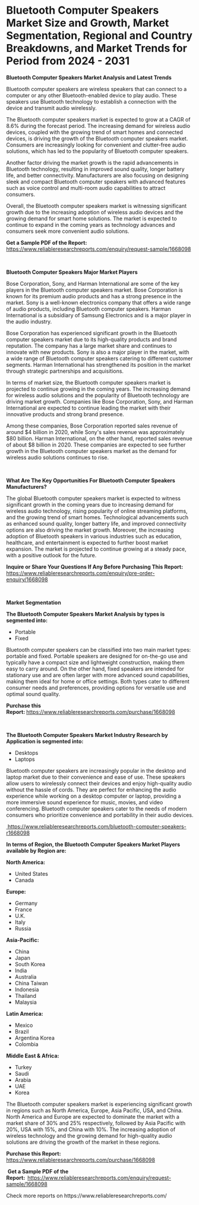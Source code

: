 <p><h1>Bluetooth Computer Speakers Market Size and Growth, Market Segmentation, Regional and Country Breakdowns, and Market Trends for Period from 2024 -  2031</h1></p><p><strong>Bluetooth Computer Speakers Market Analysis and Latest Trends</strong></p>
<p><p>Bluetooth computer speakers are wireless speakers that can connect to a computer or any other Bluetooth-enabled device to play audio. These speakers use Bluetooth technology to establish a connection with the device and transmit audio wirelessly.</p><p>The Bluetooth computer speakers market is expected to grow at a CAGR of 8.6% during the forecast period. The increasing demand for wireless audio devices, coupled with the growing trend of smart homes and connected devices, is driving the growth of the Bluetooth computer speakers market. Consumers are increasingly looking for convenient and clutter-free audio solutions, which has led to the popularity of Bluetooth computer speakers.</p><p>Another factor driving the market growth is the rapid advancements in Bluetooth technology, resulting in improved sound quality, longer battery life, and better connectivity. Manufacturers are also focusing on designing sleek and compact Bluetooth computer speakers with advanced features such as voice control and multi-room audio capabilities to attract consumers.</p><p>Overall, the Bluetooth computer speakers market is witnessing significant growth due to the increasing adoption of wireless audio devices and the growing demand for smart home solutions. The market is expected to continue to expand in the coming years as technology advances and consumers seek more convenient audio solutions.</p></p>
<p><strong>Get a Sample PDF of the Report:&nbsp;</strong> <a href="https://www.reliableresearchreports.com/enquiry/request-sample/1668098">https://www.reliableresearchreports.com/enquiry/request-sample/1668098</a></p>
<p>&nbsp;</p>
<p><strong>Bluetooth Computer Speakers Major Market Players</strong></p>
<p><p>Bose Corporation, Sony, and Harman International are some of the key players in the Bluetooth computer speakers market. Bose Corporation is known for its premium audio products and has a strong presence in the market. Sony is a well-known electronics company that offers a wide range of audio products, including Bluetooth computer speakers. Harman International is a subsidiary of Samsung Electronics and is a major player in the audio industry.</p><p>Bose Corporation has experienced significant growth in the Bluetooth computer speakers market due to its high-quality products and brand reputation. The company has a large market share and continues to innovate with new products. Sony is also a major player in the market, with a wide range of Bluetooth computer speakers catering to different customer segments. Harman International has strengthened its position in the market through strategic partnerships and acquisitions.</p><p>In terms of market size, the Bluetooth computer speakers market is projected to continue growing in the coming years. The increasing demand for wireless audio solutions and the popularity of Bluetooth technology are driving market growth. Companies like Bose Corporation, Sony, and Harman International are expected to continue leading the market with their innovative products and strong brand presence.</p><p>Among these companies, Bose Corporation reported sales revenue of around $4 billion in 2020, while Sony's sales revenue was approximately $80 billion. Harman International, on the other hand, reported sales revenue of about $8 billion in 2020. These companies are expected to see further growth in the Bluetooth computer speakers market as the demand for wireless audio solutions continues to rise.</p></p>
<p>&nbsp;</p>
<p><strong>What Are The Key Opportunities For Bluetooth Computer Speakers Manufacturers?</strong></p>
<p><p>The global Bluetooth computer speakers market is expected to witness significant growth in the coming years due to increasing demand for wireless audio technology, rising popularity of online streaming platforms, and the growing trend of smart homes. Technological advancements such as enhanced sound quality, longer battery life, and improved connectivity options are also driving the market growth. Moreover, the increasing adoption of Bluetooth speakers in various industries such as education, healthcare, and entertainment is expected to further boost market expansion. The market is projected to continue growing at a steady pace, with a positive outlook for the future.</p></p>
<p><strong>Inquire or Share Your Questions If Any Before Purchasing This Report:</strong> <a href="https://www.reliableresearchreports.com/enquiry/pre-order-enquiry/1668098">https://www.reliableresearchreports.com/enquiry/pre-order-enquiry/1668098</a></p>
<p>&nbsp;</p>
<p><strong>Market Segmentation</strong></p>
<p><strong>The Bluetooth Computer Speakers Market Analysis by types is segmented into:</strong></p>
<p><ul><li>Portable</li><li>Fixed</li></ul></p>
<p><p>Bluetooth computer speakers can be classified into two main market types: portable and fixed. Portable speakers are designed for on-the-go use and typically have a compact size and lightweight construction, making them easy to carry around. On the other hand, fixed speakers are intended for stationary use and are often larger with more advanced sound capabilities, making them ideal for home or office settings. Both types cater to different consumer needs and preferences, providing options for versatile use and optimal sound quality.</p></p>
<p><strong>Purchase this Report:&nbsp;</strong><a href="https://www.reliableresearchreports.com/purchase/1668098">https://www.reliableresearchreports.com/purchase/1668098</a></p>
<p>&nbsp;</p>
<p><strong>The Bluetooth Computer Speakers Market Industry Research by Application is segmented into:</strong></p>
<p><ul><li>Desktops</li><li>Laptops</li></ul></p>
<p><p>Bluetooth computer speakers are increasingly popular in the desktop and laptop market due to their convenience and ease of use. These speakers allow users to wirelessly connect their devices and enjoy high-quality audio without the hassle of cords. They are perfect for enhancing the audio experience while working on a desktop computer or laptop, providing a more immersive sound experience for music, movies, and video conferencing. Bluetooth computer speakers cater to the needs of modern consumers who prioritize convenience and portability in their audio devices.</p></p>
<p><a href="https://www.reliableresearchreports.com/bluetooth-computer-speakers-r1668098">&nbsp;https://www.reliableresearchreports.com/bluetooth-computer-speakers-r1668098</a></p>
<p><strong>In terms of Region, the Bluetooth Computer Speakers Market Players available by Region are:</strong></p>
<p>
    <p> <strong> North America: </strong>
        <ul>
            <li>United States</li>
            <li>Canada</li>
        </ul>
        </p> 
    <p> <strong> Europe: </strong>
        <ul>
            <li>Germany</li>
            <li>France</li>
            <li>U.K.</li>
            <li>Italy</li>
            <li>Russia</li>
        </ul>
        </p> 
    <p> <strong> Asia-Pacific: </strong>
        <ul>
            <li>China</li>
            <li>Japan</li>
            <li>South Korea</li>
            <li>India</li>
            <li>Australia</li>
            <li>China Taiwan</li>
            <li>Indonesia</li>
            <li>Thailand</li>
            <li>Malaysia</li>
        </ul>
        </p> 
    <p> <strong> Latin America: </strong>
        <ul>
            <li>Mexico</li>
            <li>Brazil</li>
            <li>Argentina Korea</li>
            <li>Colombia</li>
        </ul>
        </p> 
    <p> <strong> Middle East & Africa: </strong>
        <ul>
            <li>Turkey</li>
            <li>Saudi</li>
            <li>Arabia</li>
            <li>UAE</li>
            <li>Korea</li>
        </ul>
    </p>
    </p>
<p><p>The Bluetooth computer speakers market is experiencing significant growth in regions such as North America, Europe, Asia Pacific, USA, and China. North America and Europe are expected to dominate the market with a market share of 30% and 25% respectively, followed by Asia Pacific with 20%, USA with 15%, and China with 10%. The increasing adoption of wireless technology and the growing demand for high-quality audio solutions are driving the growth of the market in these regions.</p></p>
<p><strong>Purchase this Report: </strong><a href="https://www.reliableresearchreports.com/purchase/1668098">https://www.reliableresearchreports.com/purchase/1668098</a></p>
<p>&nbsp;<strong>Get a Sample PDF of the Report:&nbsp;&nbsp;</strong><a href="https://www.reliableresearchreports.com/enquiry/request-sample/1668098">https://www.reliableresearchreports.com/enquiry/request-sample/1668098</a></p>
<p><strong></strong></p>
<p>Check more reports on https://www.reliableresearchreports.com/</p>